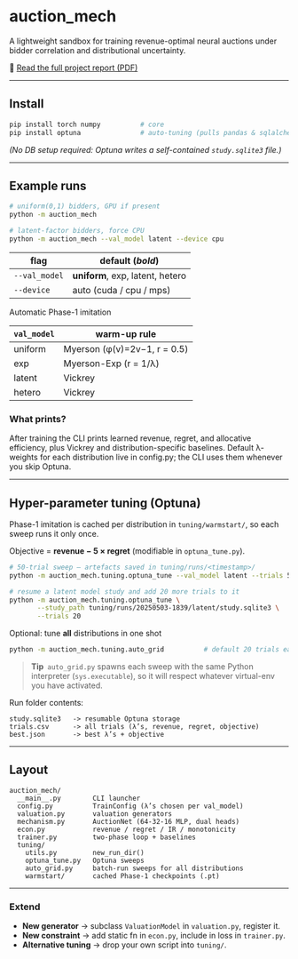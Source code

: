 # auction_mech

A lightweight sandbox for training revenue-optimal neural auctions under bidder correlation and distributional uncertainty.

📄 [Read the full project report (PDF)](./Final_Report.pdf)  

---

## Install

```bash
pip install torch numpy          # core
pip install optuna               # auto-tuning (pulls pandas & sqlalchemy)
```

*(No DB setup required: Optuna writes a self-contained `study.sqlite3` file.)*

---

## Example runs

```bash
# uniform(0,1) bidders, GPU if present
python -m auction_mech

# latent-factor bidders, force CPU
python -m auction_mech --val_model latent --device cpu
```

| flag          | default (*bold*)               |
|---------------|--------------------------------|
| `--val_model` | **uniform**, exp, latent, hetero |
| `--device`    | auto (cuda / cpu / mps)        |

Automatic Phase-1 imitation  

| `val_model` | warm-up rule |
|-------------|--------------|
| uniform     | Myerson (φ(v)=2v−1, r = 0.5) |
| exp         | Myerson-Exp (r = 1/λ) |
| latent      | Vickrey |
| hetero      | Vickrey |


### What prints?

After training the CLI prints learned revenue, regret, and allocative
efficiency, plus Vickrey and distribution-specific baselines. Default λ-weights
for each distribution live in config.py; the CLI uses them whenever you skip Optuna.

---

## Hyper-parameter tuning (Optuna)

Phase-1 imitation is cached per distribution in `tuning/warmstart/`, so
each sweep runs it only once.

Objective = **revenue − 5 × regret** (modifiable in `optuna_tune.py`).

```bash
# 50-trial sweep – artefacts saved in tuning/runs/<timestamp>/
python -m auction_mech.tuning.optuna_tune --val_model latent --trials 50

# resume a latent model study and add 20 more trials to it
python -m auction_mech.tuning.optuna_tune \
       --study_path tuning/runs/20250503-1839/latent/study.sqlite3 \
       --trials 20
```

Optional: tune **all** distributions in one shot

```bash
python -m auction_mech.tuning.auto_grid          # default 20 trials each
```

> **Tip** `auto_grid.py` spawns each sweep with the same Python interpreter
> (`sys.executable`), so it will respect whatever virtual-env you have
> activated.

Run folder contents:

```
study.sqlite3   -> resumable Optuna storage
trials.csv      -> all trials (λ’s, revenue, regret, objective)
best.json       -> best λ’s + objective
```

---

## Layout

```
auction_mech/
  __main__.py        CLI launcher
  config.py          TrainConfig (λ’s chosen per val_model)
  valuation.py       valuation generators
  mechanism.py       AuctionNet (64-32-16 MLP, dual heads)
  econ.py            revenue / regret / IR / monotonicity
  trainer.py         two-phase loop + baselines
  tuning/
    utils.py         new_run_dir()
    optuna_tune.py   Optuna sweeps
    auto_grid.py     batch-run sweeps for all distributions
    warmstart/       cached Phase-1 checkpoints (.pt)
```

---

### Extend

* **New generator** -> subclass `ValuationModel` in `valuation.py`, register it.  
* **New constraint** -> add static fn in `econ.py`, include in loss in `trainer.py`.  
* **Alternative tuning** -> drop your own script into `tuning/`.
